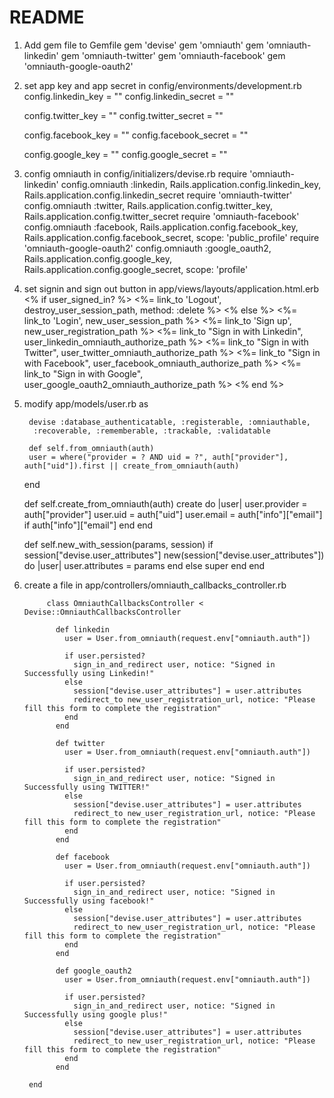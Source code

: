 # README

1. Add gem file to Gemfile
		gem 'devise'
		gem 'omniauth'
		gem 'omniauth-linkedin'
		gem 'omniauth-twitter' 
		gem 'omniauth-facebook'
		gem 'omniauth-google-oauth2'

2. set app key and app secret in config/environments/development.rb
		config.linkedin_key = ""
	  config.linkedin_secret = ""

	  config.twitter_key = ""
	  config.twitter_secret = ""

	  config.facebook_key = ""
	  config.facebook_secret = ""

	  config.google_key = ""
	  config.google_secret = "" 

3. config omniauth in config/initializers/devise.rb
		 	require 'omniauth-linkedin'
		  config.omniauth :linkedin,  Rails.application.config.linkedin_key, Rails.application.config.linkedin_secret
		  require 'omniauth-twitter'
		  config.omniauth :twitter,  Rails.application.config.twitter_key, Rails.application.config.twitter_secret
		  require 'omniauth-facebook'
		  config.omniauth :facebook,  Rails.application.config.facebook_key, Rails.application.config.facebook_secret, scope: 'public_profile'
		  require 'omniauth-google-oauth2'
		  config.omniauth :google_oauth2,  Rails.application.config.google_key, Rails.application.config.google_secret, scope: 'profile'

4. set signin and sign out button in app/views/layouts/application.html.erb
			<% if user_signed_in? %>
	      <%= link_to 'Logout', destroy_user_session_path, method: :delete  %>
	    <% else %>
	      <%= link_to 'Login', new_user_session_path  %>
	      <%= link_to 'Sign up', new_user_registration_path  %>
	      <%= link_to "Sign in with Linkedin", user_linkedin_omniauth_authorize_path %>
	      <%= link_to "Sign in with Twitter", user_twitter_omniauth_authorize_path %>
	      <%= link_to "Sign in with Facebook", user_facebook_omniauth_authorize_path %>
	      <%= link_to "Sign in with Google", user_google_oauth2_omniauth_authorize_path %>
	    <% end %>

5. modify app/models/user.rb as

		devise :database_authenticatable, :registerable, :omniauthable,
         :recoverable, :rememberable, :trackable, :validatable

		def self.from_omniauth(auth)
	    user = where("provider = ? AND uid = ?", auth["provider"], auth["uid"]).first || create_from_omniauth(auth)
	  end

	  def self.create_from_omniauth(auth)
	    create do |user|
	      user.provider = auth["provider"]
	      user.uid = auth["uid"]
	      user.email = auth["info"]["email"] if auth["info"]["email"]
	    end
	  end

	  def self.new_with_session(params, session)
	    if session["devise.user_attributes"]
	      new(session["devise.user_attributes"]) do |user|
	        user.attributes = params
	      end
	    else
	      super
	    end
	  end 

6. create a file in app/controllers/omniauth_callbacks_controller.rb

			class OmniauthCallbacksController < Devise::OmniauthCallbacksController   

			  def linkedin
			    user = User.from_omniauth(request.env["omniauth.auth"])

			    if user.persisted?
			      sign_in_and_redirect user, notice: "Signed in Successfully using Linkedin!"
			    else
			      session["devise.user_attributes"] = user.attributes
			      redirect_to new_user_registration_url, notice: "Please fill this form to complete the registration"
			    end
			  end

			  def twitter
			    user = User.from_omniauth(request.env["omniauth.auth"])

			    if user.persisted?
			      sign_in_and_redirect user, notice: "Signed in Successfully using TWITTER!"
			    else
			      session["devise.user_attributes"] = user.attributes
			      redirect_to new_user_registration_url, notice: "Please fill this form to complete the registration"
			    end
			  end

			  def facebook
			    user = User.from_omniauth(request.env["omniauth.auth"])

			    if user.persisted?
			      sign_in_and_redirect user, notice: "Signed in Successfully using facebook!"
			    else
			      session["devise.user_attributes"] = user.attributes
			      redirect_to new_user_registration_url, notice: "Please fill this form to complete the registration"
			    end
			  end

			  def google_oauth2
			    user = User.from_omniauth(request.env["omniauth.auth"])

			    if user.persisted?
			      sign_in_and_redirect user, notice: "Signed in Successfully using google plus!"
			    else
			      session["devise.user_attributes"] = user.attributes
			      redirect_to new_user_registration_url, notice: "Please fill this form to complete the registration"
			    end
			  end
		 
		end

